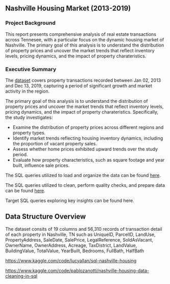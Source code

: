 ## Nashville Housing Market (2013-2019)

### Project Background

This report presents comprehensive analysis of real estate transactions across Tennesee, with a particular focus on the dynamic housing market of Nashville. The primary goal of this analysis is to understand the distribution of property prices and uncover the market trends that reflect inventory levels, pricing dynamics, and the impact of property charateristics.

### Executive Summary

The [dataset](https://www.kaggle.com/datasets/swsw1717/nashville-housing-sql-project?select=Nashville+Housing.csv.) covers property transactions recorded between Jan 02, 2013 and Dec 13, 2019, capturing a period of significant growth and market activity in the region. 

The primary goal of this analysis is to understand the distribution of property prices and uncover the market trends that reflect inventory levels, pricing dynamics, and the impact of property charateristics. Specifically, the study investigates: 
- Examine the distribution of property prices across different regions and property types.
- Identify market trends reflecting housing inventory dynamics, including the proportion of vacant property sales.
- Assess whether home prices exhibited upward trends over the study period.
- Evaluate how property characteristics, such as square footage and year built, influence sale prices.

The SQL queries utilized to load and organize the data can be found [here](https://github.com/hna778/SQL-Porfoio/blob/main/Nashville%20Housing/housing_Loading.sql).

The SQL queries utilized to clean, perform quality checks, and prepare data can be found [here](https://github.com/hna778/SQL-Porfoio/tree/main/Nashville%20Housing).

Target SQL queries exploring key insights can be found here.


## Data Structure Overview
The dataset consits of 19 columns and 56,310 records of transaction detail of each property in Nashville, TN such as UniqueID, ParcelID, LandUse, PropertyAddress, SaleDate, SalePrice, LegalReference, SoldAsVacant, OwnerName, OwnerAddress, Acreage, TaxDistrict, LandValue, BuildingValue, TotalValue, YearBuilt, Bedrooms, FullBath, HalfBath

https://www.kaggle.com/code/lucyallan/sql-nashville-housing

https://www.kaggle.com/code/pablozanotti/nashville-housing-data-cleaning-in-sql
